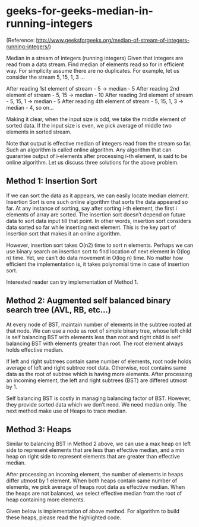 # geeks-for-geeks-median-in-running-integers
(Reference: http://www.geeksforgeeks.org/median-of-stream-of-integers-running-integers/)

Median in a stream of integers (running integers)
Given that integers are read from a data stream. Find median of elements read so for in efficient way. For simplicity assume there are no duplicates. For example, let us consider the stream 5, 15, 1, 3 …

After reading 1st element of stream - 5 -> median - 5
After reading 2nd element of stream - 5, 15 -> median - 10
After reading 3rd element of stream - 5, 15, 1 -> median - 5
After reading 4th element of stream - 5, 15, 1, 3 -> median - 4, so on...

Making it clear, when the input size is odd, we take the middle element of sorted data. If the input size is even, we pick average of middle two elements in sorted stream.

Note that output is effective median of integers read from the stream so far. Such an algorithm is called online algorithm. Any algorithm that can guarantee output of i-elements after processing i-th element, is said to be online algorithm. Let us discuss three solutions for the above problem.


## Method 1: Insertion Sort

If we can sort the data as it appears, we can easily locate median element. Insertion Sort is one such online algorithm that sorts the data appeared so far. At any instance of sorting, say after sorting i-th element, the first i elements of array are sorted. The insertion sort doesn’t depend on future data to sort data input till that point. In other words, insertion sort considers data sorted so far while inserting next element. This is the key part of insertion sort that makes it an online algorithm.

However, insertion sort takes O(n2) time to sort n elements. Perhaps we can use binary search on insertion sort to find location of next element in O(log n) time. Yet, we can’t do data movement in O(log n) time. No matter how efficient the implementation is, it takes polynomial time in case of insertion sort.

Interested reader can try implementation of Method 1.

## Method 2: Augmented self balanced binary search tree (AVL, RB, etc…)

At every node of BST, maintain number of elements in the subtree rooted at that node. We can use a node as root of simple binary tree, whose left child is self balancing BST with elements less than root and right child is self balancing BST with elements greater than root. The root element always holds effective median.

If left and right subtrees contain same number of elements, root node holds average of left and right subtree root data. Otherwise, root contains same data as the root of subtree which is having more elements. After processing an incoming element, the left and right subtrees (BST) are differed utmost by 1.

Self balancing BST is costly in managing balancing factor of BST. However, they provide sorted data which we don’t need. We need median only. The next method make use of Heaps to trace median.

## Method 3: Heaps

Similar to balancing BST in Method 2 above, we can use a max heap on left side to represent elements that are less than effective median, and a min heap on right side to represent elements that are greater than effective median.

After processing an incoming element, the number of elements in heaps differ utmost by 1 element. When both heaps contain same number of elements, we pick average of heaps root data as effective median. When the heaps are not balanced, we select effective median from the root of heap containing more elements.

Given below is implementation of above method. For algorithm to build these heaps, please read the highlighted code.
